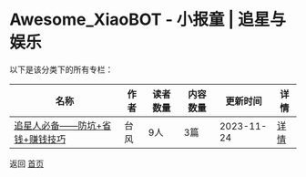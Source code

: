 # Awesome_XiaoBOT - 小报童 | 追星与娱乐

以下是该分类下的所有专栏：

| 名称 | 作者 | 读者数量 | 内容数量 | 更新时间 | 详情 |
|------|------|----------|----------|----------|------|
| [追星人必备——防坑+省钱+赚钱技巧](https://xiaobot.net/p/1314520?refer=9c3f1c95-a052-465a-9902-f6d75080262a) | 台风 | 9人 | 3篇 |  2023-11-24 | [详情](data/1314520.md) |


返回 [首页](../README.md)
